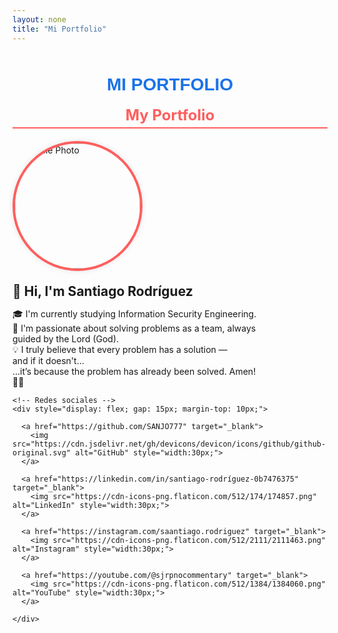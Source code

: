 ```yaml
---
layout: none
title: "Mi Portfolio"
---
```


<style>
h1 {
  color: #1a73e8;
  font-family: sans-serif;
  text-align: center;
  margin-top: 50px;
  text-transform: uppercase;
}
</style>

<h1>Mi Portfolio</h1>

<div style="text-align: center; font-size: 24px; font-weight: bold; color: #ff5e5e; margin-bottom: 20px; border-bottom: 2px solid #ff5e5e; padding-bottom: 5px;">
  My Portfolio
</div>

<div style="display: flex; align-items: center; gap: 20px; flex-wrap: wrap; margin-bottom: 20px;">

  <!-- Imagen de perfil redonda estilo IG -->
<a href="https://github.com/SANJO777" target="_blank">
    <img src="https://github.com/SANJO777.png" alt="Profile Photo" style="width: 200px; height: 200px; border-radius: 50%; border: 4px solid #ff5e5e; box-shadow: 0 0 10px rgba(0,0,0,0.1);">
  </a>

  <!-- Bio -->
  <div>
    <h2 style="margin: 0;">👋 Hi, I'm Santiago Rodríguez</h2>
 <p style="max-width: 400px;">
  🎓 I'm currently studying Information Security Engineering.<br>
  🧠 I'm passionate about solving problems as a team, always guided by the Lord (God).<br>
  💡 I truly believe that every problem has a solution —<br>
  and if it doesn't…<br>
  …it’s because the problem has already been solved. Amen! 🙏🏻
</p>
    
    <!-- Redes sociales -->
    <div style="display: flex; gap: 15px; margin-top: 10px;">

      <a href="https://github.com/SANJO777" target="_blank">
        <img src="https://cdn.jsdelivr.net/gh/devicons/devicon/icons/github/github-original.svg" alt="GitHub" style="width:30px;">
      </a>

      <a href="https://linkedin.com/in/santiago-rodríguez-0b7476375" target="_blank">
        <img src="https://cdn-icons-png.flaticon.com/512/174/174857.png" alt="LinkedIn" style="width:30px;">
      </a>

      <a href="https://instagram.com/saantiago.rodriguez" target="_blank">
        <img src="https://cdn-icons-png.flaticon.com/512/2111/2111463.png" alt="Instagram" style="width:30px;">
      </a>

      <a href="https://youtube.com/@sjrpnocommentary" target="_blank">
        <img src="https://cdn-icons-png.flaticon.com/512/1384/1384060.png" alt="YouTube" style="width:30px;">
      </a>

    </div>
  </div>
</div>

